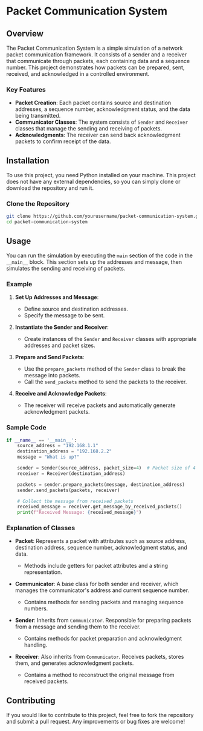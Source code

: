 # Packet Communication System

## Overview

The Packet Communication System is a simple simulation of a network packet communication framework. It consists of a sender and a receiver that communicate through packets, each containing data and a sequence number. This project demonstrates how packets can be prepared, sent, received, and acknowledged in a controlled environment.

### Key Features

- **Packet Creation**: Each packet contains source and destination addresses, a sequence number, acknowledgment status, and the data being transmitted.
- **Communicator Classes**: The system consists of `Sender` and `Receiver` classes that manage the sending and receiving of packets.
- **Acknowledgments**: The receiver can send back acknowledgment packets to confirm receipt of the data.

## Installation

To use this project, you need Python installed on your machine. This project does not have any external dependencies, so you can simply clone or download the repository and run it.

### Clone the Repository

```bash
git clone https://github.com/yourusername/packet-communication-system.git
cd packet-communication-system
```

## Usage

You can run the simulation by executing the `main` section of the code in the `__main__` block. This section sets up the addresses and message, then simulates the sending and receiving of packets.

### Example

1. **Set Up Addresses and Message**:
   - Define source and destination addresses.
   - Specify the message to be sent.

2. **Instantiate the Sender and Receiver**:
   - Create instances of the `Sender` and `Receiver` classes with appropriate addresses and packet sizes.

3. **Prepare and Send Packets**:
   - Use the `prepare_packets` method of the `Sender` class to break the message into packets.
   - Call the `send_packets` method to send the packets to the receiver.

4. **Receive and Acknowledge Packets**:
   - The receiver will receive packets and automatically generate acknowledgment packets.

### Sample Code

```python
if __name__ == '__main__':
    source_address = "192.168.1.1"
    destination_address = "192.168.2.2"
    message = "What is up?"

    sender = Sender(source_address, packet_size=4)  # Packet size of 4 characters
    receiver = Receiver(destination_address)

    packets = sender.prepare_packets(message, destination_address)
    sender.send_packets(packets, receiver)

    # Collect the message from received packets
    received_message = receiver.get_message_by_received_packets()
    print(f"Received Message: {received_message}")
```

### Explanation of Classes

- **Packet**: Represents a packet with attributes such as source address, destination address, sequence number, acknowledgment status, and data. 
  - Methods include getters for packet attributes and a string representation.

- **Communicator**: A base class for both sender and receiver, which manages the communicator's address and current sequence number.
  - Contains methods for sending packets and managing sequence numbers.

- **Sender**: Inherits from `Communicator`. Responsible for preparing packets from a message and sending them to the receiver.
  - Contains methods for packet preparation and acknowledgment handling.

- **Receiver**: Also inherits from `Communicator`. Receives packets, stores them, and generates acknowledgment packets.
  - Contains a method to reconstruct the original message from received packets.

## Contributing

If you would like to contribute to this project, feel free to fork the repository and submit a pull request. Any improvements or bug fixes are welcome!



